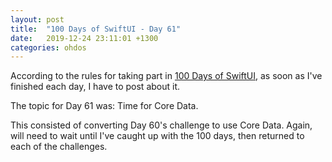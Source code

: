 ```yaml
---
layout: post
title:  "100 Days of SwiftUI - Day 61"
date:   2019-12-24 23:11:01 +1300
categories: ohdos
---
```

According to the rules for taking part in [100 Days of SwiftUI](https://www.hackingwithswift.com/100/swiftui), as soon as I've finished each day, I have to post about it.

The topic for Day 61 was: Time for Core Data.

This consisted of converting Day 60's challenge to use Core Data. Again, will need to wait until I've caught up with the 100 days, then returned to each of the challenges.
